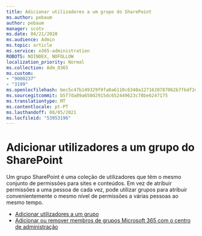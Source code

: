 ```yaml
---
title: Adicionar utilizadores a um grupo do SharePoint
ms.author: pebaum
author: pebaum
manager: scotv
ms.date: 04/21/2020
ms.audience: Admin
ms.topic: article
ms.service: o365-administration
ROBOTS: NOINDEX, NOFOLLOW
localization_priority: Normal
ms.collection: Adm_O365
ms.custom:
- "9000237"
- "3199"
ms.openlocfilehash: bec5c47b149329f9fa0a6110c6340a1271620787062b7fbdf2d8d4b96b97b202
ms.sourcegitcommit: b5f7da89a650d2915dc652449623c78be6247175
ms.translationtype: MT
ms.contentlocale: pt-PT
ms.lasthandoff: 08/05/2021
ms.locfileid: "53953196"
---
```

# <a name="add-users-to-a-sharepoint-group"></a>Adicionar utilizadores a um grupo do SharePoint

Um grupo SharePoint é uma coleção de utilizadores que têm o mesmo conjunto de permissões para sites e conteúdos. Em vez de atribuir permissões a uma pessoa de cada vez, pode utilizar grupos para atribuir convenientemente o mesmo nível de permissões a várias pessoas ao mesmo tempo.

- [Adicionar utilizadores a um grupo](https://docs.microsoft.com/sharepoint/customize-sharepoint-site-permissions#add-users-to-a-group)
- [Adicionar ou remover membros de grupos Microsoft 365 com o centro de administração](https://docs.microsoft.com/microsoft-365/admin/create-groups/add-or-remove-members-from-groups)